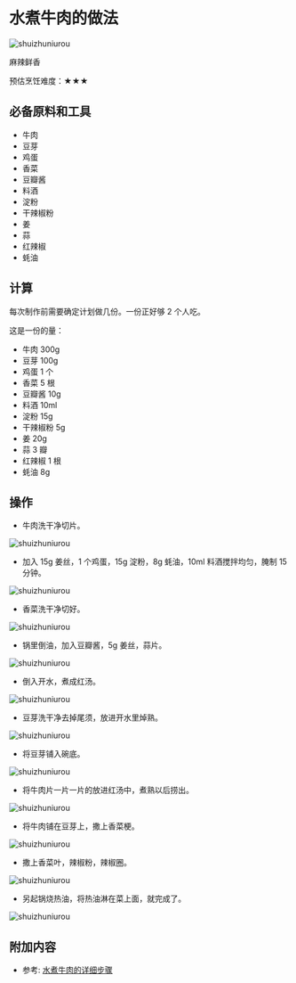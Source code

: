 # 水煮牛肉的做法

![shuizhuniurou](./sznr1.jpg)

麻辣鲜香

预估烹饪难度：★★★

## 必备原料和工具

- 牛肉
- 豆芽
- 鸡蛋
- 香菜
- 豆瓣酱
- 料酒
- 淀粉
- 干辣椒粉
- 姜
- 蒜
- 红辣椒
- 蚝油

## 计算

每次制作前需要确定计划做几份。一份正好够 2 个人吃。

这是一份的量：

- 牛肉 300g
- 豆芽 100g
- 鸡蛋 1 个
- 香菜 5 根
- 豆瓣酱 10g
- 料酒 10ml
- 淀粉 15g
- 干辣椒粉 5g
- 姜 20g
- 蒜 3 瓣
- 红辣椒 1 根
- 蚝油 8g

## 操作

- 牛肉洗干净切片。

![shuizhuniurou](./sznr2.jpg)

- 加入 15g 姜丝，1 个鸡蛋，15g 淀粉，8g 蚝油，10ml 料酒搅拌均匀，腌制 15 分钟。

![shuizhuniurou](./sznr3.jpg)

- 香菜洗干净切好。

![shuizhuniurou](./sznr4.jpg)

- 锅里倒油，加入豆瓣酱，5g 姜丝，蒜片。

![shuizhuniurou](./sznr5.jpg)

- 倒入开水，煮成红汤。

![shuizhuniurou](./sznr6.jpg)

- 豆芽洗干净去掉尾须，放进开水里焯熟。

![shuizhuniurou](./sznr7.jpg)

- 将豆芽铺入碗底。

![shuizhuniurou](./sznr8.jpg)

- 将牛肉片一片一片的放进红汤中，煮熟以后捞出。

![shuizhuniurou](./sznr9.jpg)

- 将牛肉铺在豆芽上，撒上香菜梗。

![shuizhuniurou](./sznr10.jpg)

- 撒上香菜叶，辣椒粉，辣椒圈。

![shuizhuniurou](./sznr11.jpg)

- 另起锅烧热油，将热油淋在菜上面，就完成了。

![shuizhuniurou](./sznr12.jpg)

## 附加内容

- 参考: [水煮牛肉的详细步骤](https://www.zhms.cn/recipe/blrqm.html?source=2)